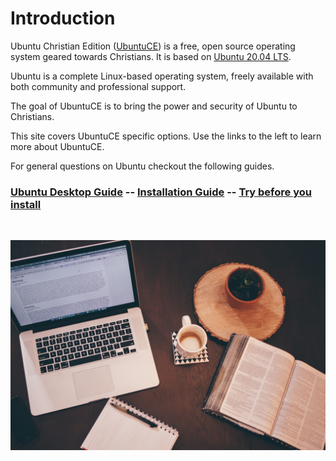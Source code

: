 # Introduction

Ubuntu Christian Edition ([UbuntuCE](https://ubuntuce.com)) is a free, open source operating system geared towards Christians. It is based on [Ubuntu 20.04 LTS](https://ubuntu.com/download/desktop).

Ubuntu is a complete Linux-based operating system, freely available with both community and professional support.

The goal of UbuntuCE is to bring the power and security of Ubuntu to Christians.

This site covers UbuntuCE specific options. Use the links to the left to learn more about UbuntuCE.

For general questions on Ubuntu checkout the following guides.

### [Ubuntu Desktop Guide](https://help.ubuntu.com/lts/ubuntu-help/index.html) -- [Installation Guide](https://ubuntu.com/tutorials/install-ubuntu-desktop#1-overview)  -- [Try before you install](https://ubuntu.com/tutorials/try-ubuntu-before-you-install)  

<br/>

![UbuntuCE](https://raw.githubusercontent.com/jeremehancock/docs.ubuntuce.com-content/main/pages/assets/images/bible-laptop.jpg)
